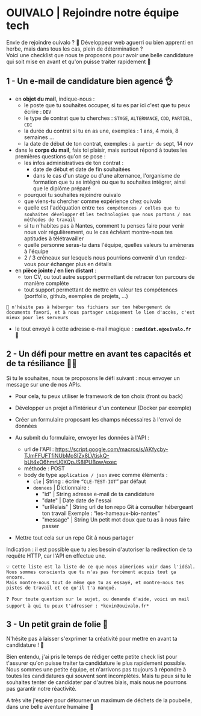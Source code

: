 # OUIVALO | Rejoindre notre équipe tech

Envie de rejoindre ouivalo ? 🌱
Développeur web aguerri ou bien apprenti en herbe, mais dans tous les cas, plein de détermination ?   
Voici une checklist que nous te proposons pour avoir une belle candidature qui soit mise en avant et qu'on puisse traiter rapidement 🙌 

## 1 - Un e-mail de candidature bien agencé 👌 

* en **objet du mail**, indique-nous : 
   - le poste que tu souhaites occuper, si tu es par ici c'est que tu peux écrire : `DEV`
   - le type de contrat que tu cherches : `STAGE`, `ALTERNANCE`, `CDD`, `PARTIEL`, `CDI`
   - la durée du contrat si tu en as une, exemples : 1 ans, 4 mois, 8 semaines ...
   - la date de début de ton contrat, exemples : `à partir de` sept, 14 nov
* dans le **corps du mail**, fais toi plaisir, mais surtout répond à toutes les premières questions qu'on se pose :
   - les infos administratives de ton contrat :
        - date de début et date de fin souhaitées
        - dans le cas d'un stage ou d'une alternance, l'organisme de formation que tu as intégré ou que tu souhaites intégrer, ainsi que le diplôme préparé
   - pourquoi tu souhaites rejoindre ouivalo
   - que viens-tu chercher comme expérience chez ouivalo
   - quelle est l'adéquation entre `tes compétences / celles que tu souhaites développer` et `les technologies que nous portons / nos méthodes de travail`
   - si tu n'habites pas à Nantes, comment tu penses faire pour venir nous voir régulièrement, ou le cas échéant montre-nous tes aptitudes à télétravailler
   - quelle personne seras-tu dans l'équipe, quelles valeurs tu amèneras à l'équipe
   - 2 / 3 créneaux sur lesquels nous pourrions convenir d'un rendez-vous pour échanger plus en détails
* en **pièce jointe / en lien distant** :
   - ton CV, ou tout autre support permettant de retracer ton parcours de manière complète
   - tout support permettant de mettre en valeur tes compétences (portfolio, github, exemples de projets, ...)
```
🌱 n'hésite pas à héberger tes fichiers sur ton hébergement de documents favori, et à nous partager uniquement le lien d'accès, c'est mieux pour les serveurs
```
* le tout envoyé à cette adresse e-mail magique : **`candidat.e@ouivalo.fr`** 🚀 

  
  
## 2 - Un défi pour mettre en avant tes capacités et de ta résiliance 🏋️‍♀️

Si tu le souhaites, nous te proposons le défi suivant : nous envoyer un message sur une de nos APIs. 

* Pour cela, tu peux utiliser le framework de ton choix (front ou back)
* Développer un projet à l'intérieur d'un conteneur (Docker par exemple) 
* Créer un formulaire proposant les champs nécessaires à l'envoi de données
* Au submit du formulaire, envoyer les données à l'API : 
    - url de l'API : https://script.google.com/macros/s/AKfycby-TJmFFUFTfiNUbMoSIZx8LVtiskQ-bUt4xO6hmrU0XQpJS8IPUBow/exec 
    - méthode : POST
    - body de type `application / json` avec comme éléments :
      - `cle` | String : écrire `“CLE-TEST-IOT”` par défaut
      - `donnees` | Dictionnaire :
          - "id" | String
            adresse e-mail de ta candidature
          - "date" | Date
            date de l'essai
          - "urlRelais" | String
            url de ton repo Git à consulter hébergeant ton travail 
            Exemple : “les-hameaux-bio-nantes”
          - "message" | String
            Un petit mot doux que tu as à nous faire passer

* Mettre tout cela sur un repo Git à nous partager 

Indication : il est possible que tu aies besoin d'autoriser la redirection de ta requête HTTP, car l'API en effectue une. 

```
💡 Cette liste est la liste de ce que nous aimerions voir dans l'idéal. Nous sommes conscients que tu n'as pas forcément acquis tout ça encore.
Mais montre-nous tout de même que tu as essayé, et montre-nous tes pistes de travail et ce qu'il t'a manqué. 
```
```
❓ Pour toute question sur le sujet, ou demande d'aide, voici un mail support à qui tu peux t'adresser : *kevin@ouivalo.fr*
```

  

## 3 - Un petit grain de folie 🎨

N'hésite pas à laisser s'exprimer ta créativité pour mettre en avant ta candidature ! 🥳

Bien entendu, j'ai pris le temps de rédiger cette petite check list pour t'assurer qu'on puisse traiter ta candidature le plus rapidement possible. 
Nous sommes une petite équipe, et n'arrivons pas toujours à répondre à toutes les candidatures qui souvent sont incomplètes. 
Mais tu peux si tu le souhaites tenter de candidater par d'autres biais, mais nous ne pourrons pas garantir notre réactivité.

A très vite j'espère pour détourner un maximum de déchets de la poubelle, dans une belle aventure humaine 🌱





